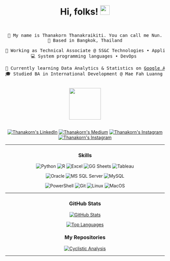 <div align="center">

<!-- -------------------------------------------------- -->
<!-- ------------------- My Profile ------------------- -->
<!-- -------------------------------------------------- -->

# Hi, folks! <img src="https://media.giphy.com/media/NYY4hT8D1bh5K/giphy.gif" width="30px" height="30px" />

<br>

<pre>
💬 My name is Thanakorn Thanakraikiti. You can call me Nun.
📍 Based in Bangkok, Thailand

💼 Working as Technical Associate @ SS&C Technologies • Application Deployment
💻 System programming languages • DevOps 

📖 Currently learning Data Analytics & Statistics on <a href='https://www.coursera.org/professional-certificates/google-advanced-data-analytics'>Google Advanced Data Analytics Professional Certificate</a>
🎓 Studied BA in International Development @ Mae Fah Luanng University
</pre>



<!-- 🎮 Music • Games • Anime • Code • Art
🐾 Muffin 🐰 • Cake & Cookie & Pudim & Quindim 🐤🐥 -->

<br>

<img src="https://media.giphy.com/media/MyibCKeY7w2TS/giphy.gif" height="100" />

<br>
<br>

[![Thanakorn's LinkedIn](https://img.shields.io/badge/LinkedIn-ef4444?logo=linkedin&logoColor=white)](http://linkedin.com/in/ingridrosselis)
[![Thanakorn's Medium](https://img.shields.io/badge/Medium-ef4444?logo=medium&logoColor=white)](http://www.medium.com/@thanakorn.tha)
[![Thanakorn's Instagram](https://img.shields.io/badge/Instagram-ef4444?logo=instagram&logoColor=white)](https://instagram.com/thanakorn.tha)
[![Thanakorn's Instagram](https://img.shields.io/badge/Coursera-ef4444?logo=coursera&logoColor=white)](https://www.coursera.org/learner/thanakorn-thanakraikiti)

---

<!-- -------------------------------------------------- -->
<!-- --------------------- Skills --------------------- -->
<!-- -------------------------------------------------- -->

### Skills

![Python](https://img.shields.io/badge/Python-ef4444?style=for-the-badge&logo=python&logoColor=white)
![R](https://img.shields.io/badge/R-ef4444?style=for-the-badge&logo=r&logoColor=white)
![Excel](https://img.shields.io/badge/MS_Excel-ef4444?style=for-the-badge&logo=microsoft-excel&logoColor=white)
![GG Sheets](https://img.shields.io/badge/Google_Sheets-ef4444?style=for-the-badge&logo=google-sheets&logoColor=white)
![Tableau](https://img.shields.io/badge/Tableau-ef4444?style=for-the-badge&logo=Tableau&logoColor=white)

![Oracle](https://img.shields.io/badge/Oracle-ef4444?style=for-the-badge&logo=Oracle&logoColor=white)
![MS SQL Server](https://img.shields.io/badge/MS_SQL_Server-ef4444?style=for-the-badge&logo=microsoft-sql-server&logoColor=white)
![MySQL](https://img.shields.io/badge/MySQL-ef4444?style=for-the-badge&logo=mysql&logoColor=white)

![PowerShell](https://img.shields.io/badge/PowerShell-ef4444?style=for-the-badge&logo=powershell&logoColor=white)
![Git](https://img.shields.io/badge/GIT-ef4444?style=for-the-badge&logo=git&logoColor=white)
![Linux](https://img.shields.io/badge/Linux-ef4444?style=for-the-badge&logo=linux&logoColor=white)
![MacOS](https://img.shields.io/badge/Mac_OS-ef4444?style=for-the-badge&logo=apple&logoColor=white)

---

<!-- -------------------------------------------------- -->
<!-- ------------------ Github Stats ------------------ -->
<!-- -------------------------------------------------- -->

<!-- title_color=ef4444 | text_color=ffffff | icon_color=ef4444 | bg_color=1c1917 -->

### GitHub Stats

[![GitHub Stats ](https://github-readme-stats.vercel.app/api?username=thanakorntha&title_color=ef4444&text_color=ffffff&icon_color=ef4444&border_color=ef4444&bg_color=1c1917&card_width=450&locale=en&hide_border=false&rank_icon=github&show_icons=true&text_bold=false&include_all_commits=false&show_icons=true&hide_title=&exclude_repo=&hide=)](http://www.github.com/thanakorntha)

[![Top Languages](https://github-readme-stats.vercel.app/api/top-langs/?username=thanakorntha&title_color=ef4444&text_color=ffffff&icon_color=ef4444&border_color=ef4444&bg_color=1c1917&card_width=450&locale=en&hide_border=false&layout=compact&langs_count=5&hide_title=&exclude_repo=&hide=)](http://www.github.com/thanakorntha)

### My Repositories

[![Cyclistic Analysis](https://github-readme-stats.vercel.app/api/pin/?username=thanakorntha&title_color=ef4444&text_color=ffffff&icon_color=ef4444&border_color=ef4444&bg_color=1c1917&card_width=450&description_lines_count=2&repo=cyclistic-analysis)](https://github.com/thanakorntha/cyclistic-analysis)

---

</div>
